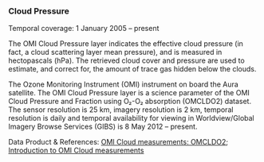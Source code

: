 ### Cloud Pressure
Temporal coverage: 1 January 2005 – present

The OMI Cloud Pressure layer indicates the effective cloud pressure (in fact, a cloud scattering layer mean pressure), and is measured in hectopascals (hPa). The retrieved cloud cover and pressure are used to estimate, and correct for, the amount of trace gas hidden below the clouds.

The Ozone Monitoring Instrument (OMI) instrument on board the Aura satellite. The OMI Cloud Pressure layer is a science parameter of the OMI Cloud Pressure and Fraction using O₂-O₂ absorption (OMCLDO2) dataset. The sensor resolution is 25 km, imagery resolution is 2 km, temporal resolution is daily and temporal availability for viewing in Worldview/Global Imagery Browse Services (GIBS) is 8 May 2012 – present.

Data Product & References: [OMI Cloud measurements: OMCLDO2](http://www.knmi.nl/omi/research/product/product_generator.php?info=page&product=Cloud&flavour=OMCLDO2&long=Cloud%20Pressure%20and%20Fraction%20using%20O%3Csub%3E2%3C/sub%3E-O%3Csub%3E2%3C/sub%3E%20absorption); [Introduction to OMI Cloud measurements](http://www.knmi.nl/omi/research/product/product_generator.php?info=intro&product=Cloud)
